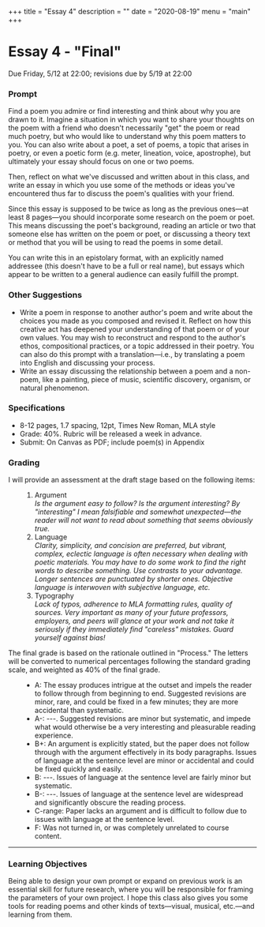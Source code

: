+++
title = "Essay 4"
description = ""
date = "2020-08-19"
menu = "main"
+++

<div class="essay">

# Essay 4 - "Final"

Due Friday, 5/12 at 22:00; revisions due by 5/19 at 22:00

### Prompt

Find a poem you admire or find interesting and think about why you are drawn to it. Imagine a situation in which you want to share your thoughts on the poem with a friend who doesn't necessarily "get" the poem or read much poetry, but who would like to understand why this poem matters to you. You can also write about a poet, a set of poems, a topic that arises in poetry, or even a poetic form (e.g. meter, lineation, voice, apostrophe), but ultimately your essay should focus on one or two poems.

Then, reflect on what we've discussed and written about in this class, and write an essay in which you use some of the methods or ideas you've encountered thus far to discuss the poem's qualities with your friend.

Since this essay is supposed to be twice as long as the previous ones—at least 8 pages—you should incorporate some research on the poem or poet. This means discussing the poet's background, reading an article or two that someone else has written on the poem or poet, or discussing a theory text or method that you will be using to read the poems in some detail.

You can write this in an epistolary format, with an explicitly named addressee (this doesn't have to be a full or real name), but essays which appear to be written to a general audience can easily fulfill the prompt.

### Other Suggestions

* Write a poem in response to another author's poem and write about the choices you made as you composed and revised it. Reflect on how this creative act has deepened your understanding of that poem or of your own values. You may wish to reconstruct and respond to the author's ethos, compositional practices, or a topic addressed in their poetry. You can also do this prompt with a translation—i.e., by translating a poem into English and discussing your process.
* Write an essay discussing the relationship between a poem and a non-poem, like a painting, piece of music, scientific discovery, organism, or natural phenomenon.


### Specifications

* 8-12 pages, 1.7 spacing, 12pt, Times New Roman, MLA style
* Grade: 40%. Rubric will be released a week in advance.
* Submit: On Canvas as PDF; include poem(s) in Appendix

### Grading

I will provide an assessment at the draft stage based on the following items:

<ol style="margin-left:30px">
<li> Argument <br>
    <i>Is the argument easy to follow? Is the argument interesting? By "interesting" I mean falsifiable and somewhat unexpected—the reader will not want to read about something that seems obviously true.</i>
<li> Language <br>
    <i>Clarity, simplicity, and concision are preferred, but vibrant, complex, eclectic language is often necessary when dealing with poetic materials. You may have to do some work to find the right words to describe something. Use contrasts to your advantage. Longer sentences are punctuated by shorter ones. Objective language is interwoven with subjective language, etc.</i>
<li> Typography <br>
    <i>Lack of typos, adherence to MLA formatting rules, quality of sources. Very important as many of your future professors, employers, and peers will glance at your work and not take it seriously if they immediately find "careless" mistakes. Guard yourself against bias!</i>
</ol>

The final grade is based on the rationale outlined in "Process." The letters will be converted to numerical percentages following the standard grading scale, and weighted as 40% of the final grade.
<ul style="margin-left:30px">
<li> A: The essay produces intrigue at the outset and impels the reader to follow through from beginning to end. Suggested revisions are minor, rare, and could be fixed in a few minutes; they are more accidental than systematic.
<li> A-: ---. Suggested revisions are minor but systematic, and impede what would otherwise be a very interesting and pleasurable reading experience.
<li> B+: An argument is explicitly stated, but the paper does not follow through with the argument effectively in its body paragraphs. Issues of language at the sentence level are minor or accidental and could be fixed quickly and easily.
<li> B: ---. Issues of language at the sentence level are fairly minor but systematic.
<li> B-: ---. Issues of language at the sentence level are widespread and significantly obscure the reading process.
<li> C-range: Paper lacks an argument and is difficult to follow due to issues with language at the sentence level.
<li> F: Was not turned in, or was completely unrelated to course content.
</ul>

<hr>

### Learning Objectives

Being able to design your own prompt or expand on previous work is an essential skill for future research, where you will be responsible for framing the parameters of your own project. I hope this class also gives you some tools for reading poems and other kinds of texts—visual, musical, etc.—and learning from them.


</div>
